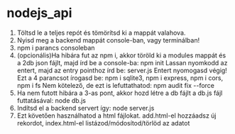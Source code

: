# nodejs_api
1. Töltsd le a teljes repót és tömörítsd ki a mappát valahova.
2. Nyisd meg a backend mappát console-ban, vagy terminálban!
3. npm i parancs consoleban
4. (opcionális)Ha hibára fut az npm i, akkor töröld ki a modules mappát és a 2db json fájlt, majd írd be a console-ba: npm init
    Lassan nyomkodd az entert, majd az entry pointhoz írd be: server.js
    Entert nyomogasd végig!
    Ezt a 4 parancsot írogasd be: npm i sqlite3, npm i express, npm i cors, npm i fs
    Nem kötelező, de ezt is lefuttathatod: npm audit fix --force
5. Ha nem futott hibára a 3-as pont, akkor hozd létre a db fájlt a db.js fájl futtatásával: node db.js
6. Indítsd el a backend servert így: node server.js
7. Ezt követően használhatod a html fájlokat. add.html-el hozzáadsz új rekordot, index.html-el listázod/módosítod/törlöd az adatot
